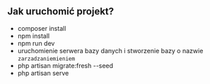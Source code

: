 ## Jak uruchomić projekt?
* composer install
* npm install
* npm run dev
* uruchomienie serwera bazy danych i stworzenie bazy o nazwie `zarzadzaniemieniem`
* php artisan migrate:fresh --seed
* php artisan serve
